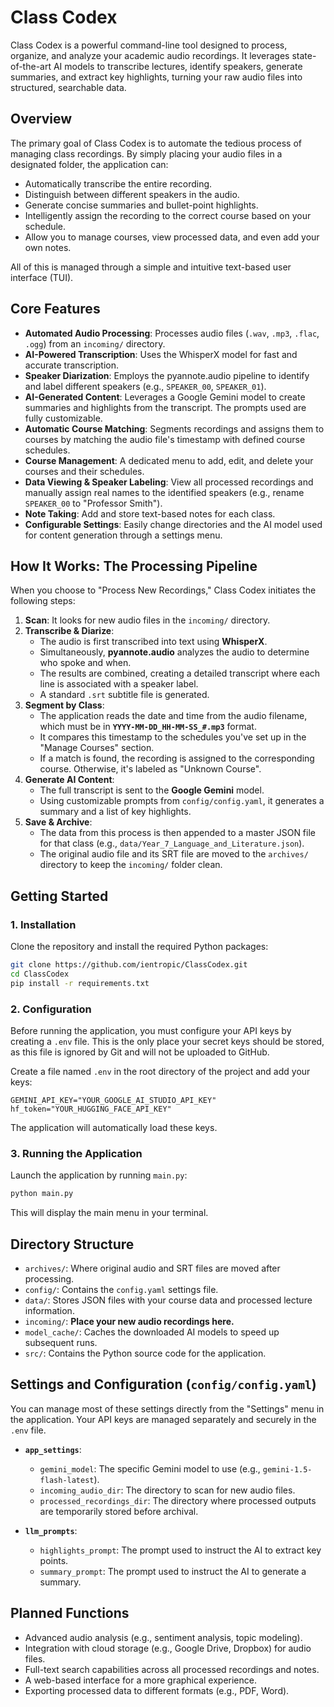 # Class Codex

Class Codex is a powerful command-line tool designed to process, organize, and analyze your academic audio recordings. It leverages state-of-the-art AI models to transcribe lectures, identify speakers, generate summaries, and extract key highlights, turning your raw audio files into structured, searchable data.

## Overview

The primary goal of Class Codex is to automate the tedious process of managing class recordings. By simply placing your audio files in a designated folder, the application can:

  - Automatically transcribe the entire recording.
  - Distinguish between different speakers in the audio.
  - Generate concise summaries and bullet-point highlights.
  - Intelligently assign the recording to the correct course based on your schedule.
  - Allow you to manage courses, view processed data, and even add your own notes.

All of this is managed through a simple and intuitive text-based user interface (TUI).

## Core Features

  - **Automated Audio Processing**: Processes audio files (`.wav`, `.mp3`, `.flac`, `.ogg`) from an `incoming/` directory.
  - **AI-Powered Transcription**: Uses the WhisperX model for fast and accurate transcription.
  - **Speaker Diarization**: Employs the pyannote.audio pipeline to identify and label different speakers (e.g., `SPEAKER_00`, `SPEAKER_01`).
  - **AI-Generated Content**: Leverages a Google Gemini model to create summaries and highlights from the transcript. The prompts used are fully customizable.
  - **Automatic Course Matching**: Segments recordings and assigns them to courses by matching the audio file's timestamp with defined course schedules.
  - **Course Management**: A dedicated menu to add, edit, and delete your courses and their schedules.
  - **Data Viewing & Speaker Labeling**: View all processed recordings and manually assign real names to the identified speakers (e.g., rename `SPEAKER_00` to "Professor Smith").
  - **Note Taking**: Add and store text-based notes for each class.
  - **Configurable Settings**: Easily change directories and the AI model used for content generation through a settings menu.

## How It Works: The Processing Pipeline

When you choose to "Process New Recordings," Class Codex initiates the following steps:

1.  **Scan**: It looks for new audio files in the `incoming/` directory.
2.  **Transcribe & Diarize**:
      - The audio is first transcribed into text using **WhisperX**.
      - Simultaneously, **pyannote.audio** analyzes the audio to determine who spoke and when.
      - The results are combined, creating a detailed transcript where each line is associated with a speaker label.
      - A standard `.srt` subtitle file is generated.
3.  **Segment by Class**:
      - The application reads the date and time from the audio filename, which must be in **`YYYY-MM-DD_HH-MM-SS_#.mp3`** format.
      - It compares this timestamp to the schedules you've set up in the "Manage Courses" section.
      - If a match is found, the recording is assigned to the corresponding course. Otherwise, it's labeled as "Unknown Course".
4.  **Generate AI Content**:
      - The full transcript is sent to the **Google Gemini** model.
      - Using customizable prompts from `config/config.yaml`, it generates a summary and a list of key highlights.
5.  **Save & Archive**:
      - The data from this process is then appended to a master JSON file for that class (e.g., `data/Year_7_Language_and_Literature.json`).
      - The original audio file and its SRT file are moved to the `archives/` directory to keep the `incoming/` folder clean.

## Getting Started

### 1\. Installation

Clone the repository and install the required Python packages:

```bash
git clone https://github.com/ientropic/ClassCodex.git
cd ClassCodex
pip install -r requirements.txt
```

### 2\. Configuration

Before running the application, you must configure your API keys by creating a `.env` file. This is the only place your secret keys should be stored, as this file is ignored by Git and will not be uploaded to GitHub.

Create a file named `.env` in the root directory of the project and add your keys:

```
GEMINI_API_KEY="YOUR_GOOGLE_AI_STUDIO_API_KEY"
hf_token="YOUR_HUGGING_FACE_API_KEY"
```

The application will automatically load these keys.

### 3\. Running the Application

Launch the application by running `main.py`:

```bash
python main.py
```

This will display the main menu in your terminal.

## Directory Structure

  - `archives/`: Where original audio and SRT files are moved after processing.
  - `config/`: Contains the `config.yaml` settings file.
  - `data/`: Stores JSON files with your course data and processed lecture information.
  - `incoming/`: **Place your new audio recordings here.**
  - `model_cache/`: Caches the downloaded AI models to speed up subsequent runs.
  - `src/`: Contains the Python source code for the application.

## Settings and Configuration (`config/config.yaml`)

You can manage most of these settings directly from the "Settings" menu in the application. Your API keys are managed separately and securely in the `.env` file.

  - **`app_settings`**:

      - `gemini_model`: The specific Gemini model to use (e.g., `gemini-1.5-flash-latest`).
      - `incoming_audio_dir`: The directory to scan for new audio files.
      - `processed_recordings_dir`: The directory where processed outputs are temporarily stored before archival.

  - **`llm_prompts`**:

      - `highlights_prompt`: The prompt used to instruct the AI to extract key points.
      - `summary_prompt`: The prompt used to instruct the AI to generate a summary.

## Planned Functions

  - Advanced audio analysis (e.g., sentiment analysis, topic modeling).
  - Integration with cloud storage (e.g., Google Drive, Dropbox) for audio files.
  - Full-text search capabilities across all processed recordings and notes.
  - A web-based interface for a more graphical experience.
  - Exporting processed data to different formats (e.g., PDF, Word).